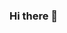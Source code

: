 ### Hi there 👋

<!--
**mitramansouri/mitramansouri** is a ✨ _special_ ✨ repository because its `README.md` (this file) appears on your GitHub profile.

Here are some ideas to get you started:

- 🔭 I'm currently working on a small game with flutter.
- 🌱 I’m currently learning Flame , a flutter game development tool.
